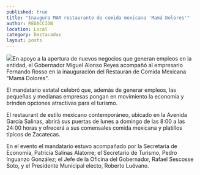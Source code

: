 ```yaml
---
published: true
title: "Inaugura MAR restaurante de comida mexicana 'Mamá Dolores'"
author: REDACCION
location: Local
category: Destacadas
layout: posts
---
```


![](http://i.imgur.com/AuZra7Fm.jpg)En apoyo a la apertura de nuevos negocios que generan empleos en la entidad, el Gobernador Miguel Alonso Reyes acompañó al empresario Fernando Rosso en la inauguración del Restauran de Comida Mexicana "Mamá Dolores".
 
El mandatario estatal celebró que, además de generar empleos, las pequeñas y medianas empresas pongan en movimiento la economía y brinden opciones atractivas para el turismo.
 
El restaurant de estilo mexicano contemporáneo, ubicado en la Avenida García Salinas, abrirá sus puertas de lunes a domingo de las 8:00 a las 24:00 horas y ofrecerá a sus comensales comida mexicana y platillos típicos de Zacatecas.
 
En el evento el mandatario estuvo acompañado por la Secretaria de Economía, Patricia Salinas Alatorre; el Secretario de Turismo, Pedro Inguanzo González; el Jefe de la Oficina del Gobernador, Rafael Sescosse Soto, y el Presidente Municipal electo, Roberto Luévano.
